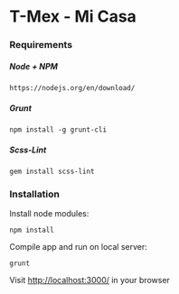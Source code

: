 # T-Mex - Mi Casa

### Requirements

##### Node + NPM

```
https://nodejs.org/en/download/
```

##### Grunt

```
npm install -g grunt-cli
```

##### Scss-Lint

```
gem install scss-lint
```

### Installation

Install node modules:

```
npm install
```

Compile app and run on local server:

```
grunt
```

Visit [http://localhost:3000/](http://localhost:3000/) in your browser